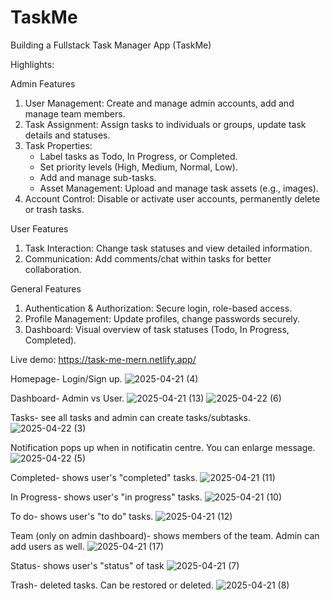 <h1>TaskMe</h1>

Building a Fullstack Task Manager App (TaskMe)

Highlights:

Admin Features

1. User Management: Create and manage admin accounts, add and manage team members.
2. Task Assignment: Assign tasks to individuals or groups, update task details and statuses.
3. Task Properties:
   - Label tasks as Todo, In Progress, or Completed.
   - Set priority levels (High, Medium, Normal, Low).
   -  Add and manage sub-tasks.
   -  Asset Management: Upload and manage task assets (e.g., images).
4. Account Control: Disable or activate user accounts, permanently delete or trash tasks.

User Features

1. Task Interaction: Change task statuses and view detailed information.
2. Communication: Add comments/chat within tasks for better collaboration.

General Features

1. Authentication & Authorization: Secure login, role-based access.
2. Profile Management: Update profiles, change passwords securely.
3. Dashboard: Visual overview of task statuses (Todo, In Progress, Completed).

Live demo: https://task-me-mern.netlify.app/

Homepage- Login/Sign up.
![2025-04-21 (4)](https://github.com/user-attachments/assets/ecd1eb8d-8a65-4c71-9ea6-19c4622510e2)

Dashboard- Admin vs User.
![2025-04-21 (13)](https://github.com/user-attachments/assets/ee90fb9e-9fb7-4212-9713-bd805130818b)
![2025-04-22 (6)](https://github.com/user-attachments/assets/2a4d2e6c-2005-4d82-a014-33ba3c1a20d1)

Tasks- see all tasks and admin can create tasks/subtasks.
![2025-04-22 (3)](https://github.com/user-attachments/assets/0179cb8a-43d1-4b90-afea-b24444e1066c)

Notification pops up when in notificatin centre. You can enlarge message.
![2025-04-22 (5)](https://github.com/user-attachments/assets/71b43f81-8ed0-44cb-8aeb-568508991b1e)

Completed- shows user's "completed" tasks.
![2025-04-21 (11)](https://github.com/user-attachments/assets/4523dac3-4c54-429c-9dfa-d23df24c9b0a)

In Progress- shows user's "in progress" tasks.
![2025-04-21 (10)](https://github.com/user-attachments/assets/f07092fb-1ce4-4e64-bb82-62dbfb2f51a1)

To do- shows user's "to do" tasks.
![2025-04-21 (12)](https://github.com/user-attachments/assets/5bce54ab-668e-4259-9605-7d69e8914627)

Team (only on admin dashboard)- shows members of the team. Admin can add users as well. 
![2025-04-21 (17)](https://github.com/user-attachments/assets/e2bd223f-6e30-4b2a-8f9a-029107432aae)

Status- shows user's "status" of task
![2025-04-21 (7)](https://github.com/user-attachments/assets/b7a6598c-c35a-419e-ae7a-bb34c40bd311)

Trash- deleted tasks. Can be restored or deleted.
![2025-04-21 (8)](https://github.com/user-attachments/assets/6692b3ac-0ff3-46da-adb9-9abd800b2610)
